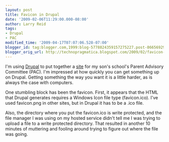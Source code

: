 ```yaml
---
layout: post
title: Favicon in Drupal
date: '2009-02-06T11:29:00.000-08:00'
author: Larry Reid
tags:
- Drupal
- PAC
modified_time: '2009-04-17T07:07:06.528-07:00'
blogger_id: tag:blogger.com,1999:blog-5778824359157275227.post-866569297944745787
blogger_orig_url: http://technopragmatica.blogspot.com/2009/02/favicon-in-drupal.html
---
```


I'm using [Drupal][1] to put together a [site][2] for my son's school's
Parent Advisory Committee (PAC). I'm impressed at how quickly you can
get something up on Drupal. Getting something the way you want it is a
little harder, as is always the case with computers.  
  
One stumbling block has been the favicon. First, it appears that the
HTML that Drupal generates requires a Windows Icon file type
(favicon.ico). I've used favicon.png in other sites, but in Drupal it
has to be a .ico file.  
  
Also, the directory where you put the favicon.ico is write protected,
and the file manager I was using on my hosted service didn't tell me I
was trying to upload a file to a write protected directory. That
resulted in another 10 minutes of muttering and fooling around trying to
figure out where the file was going.



[1]: http://drupal.org/
[2]: http://hastingspac.jadesystems.ca/
